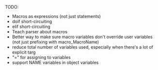 TODO:
- Macros as expressions (not just statements)
- doif short-circuiting
- elif short-circuiting
- Teach parser about macros
- Better way to make sure macro variables don't override user variables (not just prefixing with macro_MacroName)
- reduce total number of variables used, especially when there's a lot of explicit targ
- "=" for assigning to variables
- support NAME variables in object variables